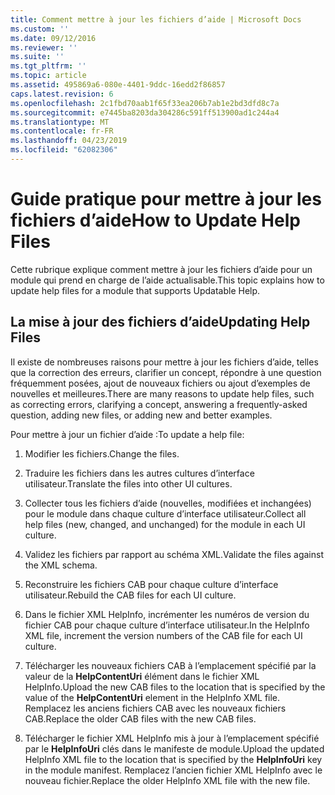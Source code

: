 ```yaml
---
title: Comment mettre à jour les fichiers d’aide | Microsoft Docs
ms.custom: ''
ms.date: 09/12/2016
ms.reviewer: ''
ms.suite: ''
ms.tgt_pltfrm: ''
ms.topic: article
ms.assetid: 495869a6-080e-4401-9ddc-16edd2f86857
caps.latest.revision: 6
ms.openlocfilehash: 2c1fbd70aab1f65f33ea206b7ab1e2bd3dfd8c7a
ms.sourcegitcommit: e7445ba8203da304286c591ff513900ad1c244a4
ms.translationtype: MT
ms.contentlocale: fr-FR
ms.lasthandoff: 04/23/2019
ms.locfileid: "62082306"
---
```

# <a name="how-to-update-help-files"></a><span data-ttu-id="de556-102">Guide pratique pour mettre à jour les fichiers d’aide</span><span class="sxs-lookup"><span data-stu-id="de556-102">How to Update Help Files</span></span>

<span data-ttu-id="de556-103">Cette rubrique explique comment mettre à jour les fichiers d’aide pour un module qui prend en charge de l’aide actualisable.</span><span class="sxs-lookup"><span data-stu-id="de556-103">This topic explains how to update help files for a module that supports Updatable Help.</span></span>

## <a name="updating-help-files"></a><span data-ttu-id="de556-104">La mise à jour des fichiers d’aide</span><span class="sxs-lookup"><span data-stu-id="de556-104">Updating Help Files</span></span>

<span data-ttu-id="de556-105">Il existe de nombreuses raisons pour mettre à jour les fichiers d’aide, telles que la correction des erreurs, clarifier un concept, répondre à une question fréquemment posées, ajout de nouveaux fichiers ou ajout d’exemples de nouvelles et meilleures.</span><span class="sxs-lookup"><span data-stu-id="de556-105">There are many reasons to update help files, such as correcting errors, clarifying a concept, answering a frequently-asked question, adding new files, or adding new and better examples.</span></span>

<span data-ttu-id="de556-106">Pour mettre à jour un fichier d’aide :</span><span class="sxs-lookup"><span data-stu-id="de556-106">To update a help file:</span></span>

1. <span data-ttu-id="de556-107">Modifier les fichiers.</span><span class="sxs-lookup"><span data-stu-id="de556-107">Change the files.</span></span>

2. <span data-ttu-id="de556-108">Traduire les fichiers dans les autres cultures d’interface utilisateur.</span><span class="sxs-lookup"><span data-stu-id="de556-108">Translate the files into other UI cultures.</span></span>

3. <span data-ttu-id="de556-109">Collecter tous les fichiers d’aide (nouvelles, modifiées et inchangées) pour le module dans chaque culture d’interface utilisateur.</span><span class="sxs-lookup"><span data-stu-id="de556-109">Collect all help files (new, changed, and unchanged) for the module in each UI culture.</span></span>

4. <span data-ttu-id="de556-110">Validez les fichiers par rapport au schéma XML.</span><span class="sxs-lookup"><span data-stu-id="de556-110">Validate the files against the XML schema.</span></span>

5. <span data-ttu-id="de556-111">Reconstruire les fichiers CAB pour chaque culture d’interface utilisateur.</span><span class="sxs-lookup"><span data-stu-id="de556-111">Rebuild the CAB files for each UI culture.</span></span>

6. <span data-ttu-id="de556-112">Dans le fichier XML HelpInfo, incrémenter les numéros de version du fichier CAB pour chaque culture d’interface utilisateur.</span><span class="sxs-lookup"><span data-stu-id="de556-112">In the HelpInfo XML file, increment the version numbers of the CAB file for each UI culture.</span></span>

7. <span data-ttu-id="de556-113">Télécharger les nouveaux fichiers CAB à l’emplacement spécifié par la valeur de la **HelpContentUri** élément dans le fichier XML HelpInfo.</span><span class="sxs-lookup"><span data-stu-id="de556-113">Upload the new CAB files to the location that is specified by the value of the **HelpContentUri** element in the HelpInfo XML file.</span></span> <span data-ttu-id="de556-114">Remplacez les anciens fichiers CAB avec les nouveaux fichiers CAB.</span><span class="sxs-lookup"><span data-stu-id="de556-114">Replace the older CAB files with the new CAB files.</span></span>

8. <span data-ttu-id="de556-115">Télécharger le fichier XML HelpInfo mis à jour à l’emplacement spécifié par le **HelpInfoUri** clés dans le manifeste de module.</span><span class="sxs-lookup"><span data-stu-id="de556-115">Upload the updated HelpInfo XML file to the location that is specified by the **HelpInfoUri** key in the module manifest.</span></span> <span data-ttu-id="de556-116">Remplacez l’ancien fichier XML HelpInfo avec le nouveau fichier.</span><span class="sxs-lookup"><span data-stu-id="de556-116">Replace the older HelpInfo XML file with the new file.</span></span>